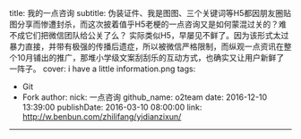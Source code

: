 title: 我的一点咨询
subtitle: 伪装证件、我是图图、三个关键词等H5都因朋友圈贴图分享而惨遭封杀，而这次披着值乎H5老梗的一点咨询又是如何蒙混过关的？难不成它们把微信团队给公关了么？ 实际类似H5，早屡见不鲜了。因为该形式太过暴力直接，并带有极强的传播后遗症，所以被微信严格限制，而纵观一点资讯在整个10月铺出的推广，那堆小学级文案刮刮乐的互动方式，也确实又让用户新鲜了一阵子。
cover: i have a little information.png
tags:
  - Git
  - Fork
author:
  nick: 一点咨询
  github_name: o2team
date: 2016-12-10 13:39:00
publishDate: 2016-03-10 08:00:00
link: http://w.benbun.com/zhilifang/yidianzixun/
---

<!-- more -->
